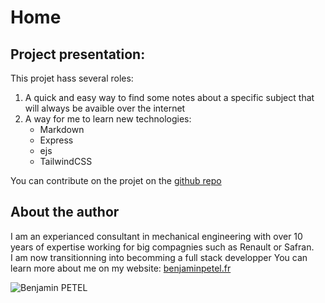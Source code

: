 # Home

## Project presentation:

This projet hass several roles:
1. A quick and easy way to find some notes about a specific subject that will always be avaible over the internet
1. A way for me to learn new technologies:
    - Markdown
    - Express
    - ejs
    - TailwindCSS

You can contribute on the projet on the [github repo](https://github.com/Benjamin-PETEL/CheatSheets)

## About the author

I am an experianced consultant in mechanical engineering with over 10 years of expertise working for big compagnies such as Renault or Safran.  
I am now transitionning into becomming a full stack developper
You can learn more about me on my website: [benjaminpetel.fr](https://benjaminpetel.fr)

![Benjamin PETEL](/img/Identite_2021-2.jpg)
